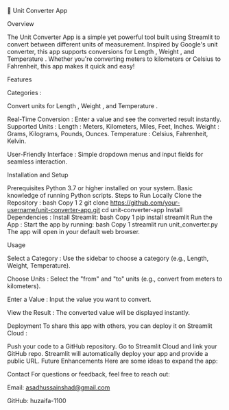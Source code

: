 📏 Unit Converter App

Overview

The Unit Converter App is a simple yet powerful tool built using Streamlit to convert between different units of measurement. Inspired by Google's unit converter, this app supports conversions for Length , Weight , and Temperature . Whether you're converting meters to kilometers or Celsius to Fahrenheit, this app makes it quick and easy!

Features

Categories :

Convert units for Length , Weight , and Temperature .

Real-Time Conversion :
Enter a value and see the converted result instantly.
Supported Units :
Length : Meters, Kilometers, Miles, Feet, Inches.
Weight : Grams, Kilograms, Pounds, Ounces.
Temperature : Celsius, Fahrenheit, Kelvin.

User-Friendly Interface :
Simple dropdown menus and input fields for seamless interaction.

Installation and Setup

Prerequisites
Python 3.7 or higher installed on your system.
Basic knowledge of running Python scripts.
Steps to Run Locally
Clone the Repository :
bash
Copy
1
2
git clone https://github.com/your-username/unit-converter-app.git
cd unit-converter-app
Install Dependencies :
Install Streamlit:
bash
Copy
1
pip install streamlit
Run the App :
Start the app by running:
bash
Copy
1
streamlit run unit_converter.py
The app will open in your default web browser.

Usage

Select a Category :
Use the sidebar to choose a category (e.g., Length, Weight, Temperature).

Choose Units :
Select the "from" and "to" units (e.g., convert from meters to kilometers).

Enter a Value :
Input the value you want to convert.

View the Result :
The converted value will be displayed instantly.

Deployment
To share this app with others, you can deploy it on Streamlit Cloud :

Push your code to a GitHub repository.
Go to Streamlit Cloud and link your GitHub repo.
Streamlit will automatically deploy your app and provide a public URL.
Future Enhancements
Here are some ideas to expand the app:

Contact
For questions or feedback, feel free to reach out:

Email: asadhussainshad@gmail.com  

GitHub: huzaifa-1100